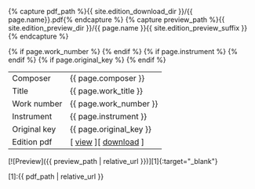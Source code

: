 {% capture pdf_path %}{{ site.edition_download_dir }}/{{ page.name}}.pdf{% endcapture %}
{% capture preview_path %}{{ site.edition_preview_dir }}/{{ page.name }}{{ site.edition_preview_suffix }}{% endcapture %}



<table>
  <tbody>
    <tr>
      <td>Composer</td><td>{{ page.composer }}</td>
    </tr>
    <tr>
      <td>Title</td><td>{{ page.work_title }}</td>
    </tr>
    {% if page.work_number %}
      <tr>
        <td>Work number</td><td>{{ page.work_number }}</td>
      </tr>
    {% endif %}
    {% if page.instrument %}
      <tr>
        <td>Instrument</td><td>{{ page.instrument }}</td>
      </tr>
    {% endif %}
    {% if page.original_key %}
      <tr>
        <td>Original key</td><td>{{ page.original_key }}</td>
      </tr>
    {% endif %}
    <tr>
      <td>Edition pdf</td><td>[ <a href="{{ pdf_path | relative_url }}" target="_blank">view</a> ][ <a href="{{ pdf_path | relative_url }}" download>download</a> ]</td>
    </tr>
  </tbody>
</table>



[![Preview]({{ preview_path | relative_url }})][1]{:target="_blank"}


[1]:{{ pdf_path | relative_url }}